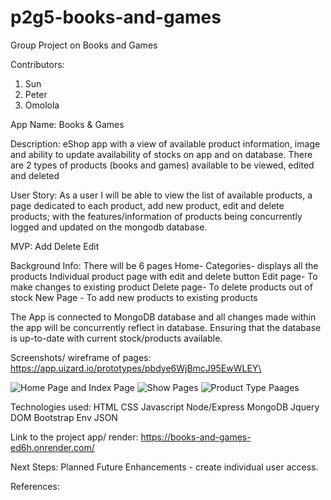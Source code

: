 # p2g5-books-and-games
Group Project on Books and Games
 
Contributors:
1. Sun
2. Peter
3. Omolola

App Name: Books & Games

Description: eShop app with a view of available product information, image and ability to update availability of stocks on app and on database.
There are 2 types of products (books and games) available to be viewed, edited and deleted

User Story: As a user I will be able to view the list of available products, a page dedicated to each product, add new product, edit and delete products; with the features/information of products being concurrently logged and updated on the mongodb database.

MVP:
Add
Delete
Edit

Background Info:
There will be 6 pages 
Home-
Categories- displays all the products
Individual product page with edit and delete button
Edit page- To make changes to existing product
Delete page- To delete products out of stock
New Page - To add new products to existing products

The App is connected to MongoDB database and all changes made within the app will be concurrently reflect in database. Ensuring that the database is up-to-date with current stock/products available.


Screenshots/ wireframe of pages: https://app.uizard.io/prototypes/pbdye6WjBmcJ95EwWLEY\

![Home Page and Index Page](https://i.imgur.com/ZfshtTL.png)
![Show Pages](https://i.imgur.com/hdhgcVk.png)
![Product Type Paages](https://i.imgur.com/AkyStX1.png)

Technologies used:
HTML
CSS
Javascript
Node/Express
MongoDB
Jquery
DOM
Bootstrap
Env
JSON


Link to the project app/ render: https://books-and-games-ed6h.onrender.com/


Next Steps: Planned Future Enhancements - create individual user access.

References: 
